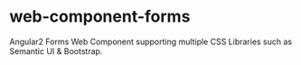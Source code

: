 # web-component-forms
Angular2 Forms Web Component supporting multiple CSS Libraries such as Semantic UI &amp; Bootstrap.
